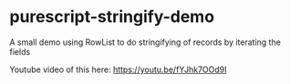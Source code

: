 # purescript-stringify-demo
A small demo using RowList to do stringifying of records by iterating the fields

Youtube video of this here: https://youtu.be/fYJhk7OOd9I
